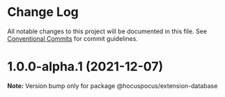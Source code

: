 # Change Log

All notable changes to this project will be documented in this file.
See [Conventional Commits](https://conventionalcommits.org) for commit guidelines.

# 1.0.0-alpha.1 (2021-12-07)

**Note:** Version bump only for package @hocuspocus/extension-database
